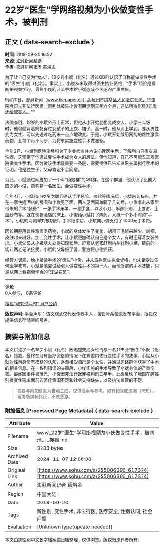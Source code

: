 # 22岁“医生”学网络视频为小伙做变性手术，被判刑

## 正文 { data-search-exclude }


**时间**: 2018-09-20 16:52  
**来源**: [澎湃新闻精选](https://www.sohu.com/?spm=smpc.content-abroad.content.1.17309807910509yYtQIz)  
**作者**: 澎湃新闻记者 葛熔金  

为了让自己变为“女人”，18岁的小斌（化名）通过QQ群认识了自称能做变性手术的“医生”小俊（化名）。事实上，小俊从未取得过医生执业资格，“手术”经验是看网络视频学的，最终小俊的非法手术给小斌造成不可逆的严重后果。

9月20日，澎湃新闻（www.thepaper.cn）从杭州市拱墅区人民法院获悉，**该院今日以非法行医罪一审判处被告小俊有期徒刑三年六个月，违法所得6000元发还给被害人。**

法院查明，18岁的小斌外形上正常，但他从小开始就想变成女人。小学三年级时，他偷偷背着妈妈穿过女孩子的上衣、裙子。高一时，他从网上学到，要从男性变为女性，可以先通过吃药来一点点地改变。于是，小斌开始服用网购的雌性激素药物，且每个月不间断，为将来实施变性手术做准备。

今年3月，小斌到医院泌尿科做了专业检查并咨询心理医生后，了解到自己患有易性癖，这坚定了他通过变性手术成为女人的想法。但他知道，自己不可能去正规医院做变性手术，因为做该手术最重要一条是，需要提供已告知直系亲属拟行手术的证明。他是独生子，父母肯定不会同意。

为此，小斌通过网络加了一个叫“药娘群”的QQ群。在这个群里，他认识了比他大四岁的小俊，自称是一名医生，会做变性手术。

今年4月，小斌和小俊多次联系确认手术风险、价格等情况后，小斌来到杭州，并在一家快捷酒店的房间和小俊见了面。两人见面简单聊了几句后，小俊拿出从家里带来的手术“装备”：一张手术床单、一副手套，以及小刀、麻醉针剂、止血钳、止血纱布等。就在快捷酒店的床上，小俊给小斌打了麻药，大概一个多小时的“手术”，小斌的两侧睾丸被切除。手术结束后，小斌向小俊支付了6000元手术费。

因长期服用雌性激素类药物，小斌的身体发生了变化，胡须汗毛越来越少、越细，皮肤越来越好。加上变性手术，让小斌更加确认自己是个女人，有时还穿着女装外出。小斌父母从小斌朋友处得知现状后，赶紧从老家赶到杭州找到小斌，眼前的一切让两老无法接受。小斌的父母报了警，警方将小俊抓获。

经警方调查，给小斌做手术的“医生”小俊，并未取得医生执业资格，也未接受过任何医学教育，小斌是他尝试给别人做变性手术的第一人。而他所谓的手术技能，只是从网上看视频学会的“江湖技艺”。  

---

**评论**  
0人参与， 0条评论  

[搜狐“我来说两句” 用户公约](http://zt.pinglun.sohu.com/s2014/sljyhgy/index.shtml)  

**版权声明**: 平台声明：该文观点仅代表作者本人，搜狐号系信息发布平台，搜狐仅提供信息存储空间服务。

## 摘要与附加信息

<!-- tcd_abstract -->
本文讲述了一名18岁小斌（化名）因渴望变成女性而与一名非专业“医生”小俊（化名）接触，最终在没有医疗资格的情况下在宾馆内进行变性手术的故事。小斌从小就对性别身份有模糊的认知，逐渐接受自己是个女性，并通过网络群体获得了手术的相关信息。在一系列错误的决策后，小俊实施的手术导致了小斌身体的严重伤害。最终因事件被曝光，小俊因非法行医罪被判刑三年半。此案反映了我国在跨性别者变性需求面前的医疗资源不足和社会支持缺失，以及执法监管的不足。
<!-- tcd_abstract_end -->

> 摘要与附加信息为自动生成，仅供检索与参考。如有错误或遗漏（未知），请协助编辑指正，不胜感激。

### 附加信息 [Processed Page Metadata] { data-search-exclude }

| Attribute       | Value                                  |
|-----------------|----------------------------------------|
| Filename        | www_22岁“医生”学网络视频为小伙做变性手术，被判刑_-_搜狐.md                             |
| Size            | 3233 bytes                           |
| Archived Date   | 2024-11-07 12:00:38                             |
| Original Link   | [https://www.sohu.com/a/255006396_617374](https://www.sohu.com/a/255006396_617374)                       |
| Author          | 澎湃新闻记者 葛熔金                               |
| Region          | 中国大陆                               |
| Date            | 2018-09-20                                 |
| Tags            | 跨性别, 变性手术, 非法行医, 医疗安全, 性别认同, 社会问题                                 |
| Evaluation            | [Unknown type(update needed)]                                 |
<!-- tcd_table_end -->

本文由跨性别中文数字档案馆归档整理，仅供浏览。版权归原作者所有。
